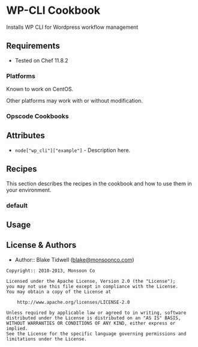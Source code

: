 WP-CLI Cookbook
===============
Installs WP CLI for Wordpress workflow management


Requirements
------------
- Tested on Chef 11.8.2

### Platforms
Known to work on CentOS.

Other platforms may work with or without modification.

### Opscode Cookbooks

Attributes
----------
* `node["wp_cli"]["example"]` - Description here.

Recipes
-------
This section describes the recipes in the cookbook and how to use them in your environment.

### default

Usage
-----

License & Authors
-----------------
- Author:: Blake Tidwell (<blake@monsoonco.com>)

```text
Copyright:: 2010-2013, Monsoon Co

Licensed under the Apache License, Version 2.0 (the "License");
you may not use this file except in compliance with the License.
You may obtain a copy of the License at

    http://www.apache.org/licenses/LICENSE-2.0

Unless required by applicable law or agreed to in writing, software
distributed under the License is distributed on an "AS IS" BASIS,
WITHOUT WARRANTIES OR CONDITIONS OF ANY KIND, either express or implied.
See the License for the specific language governing permissions and
limitations under the License.
```